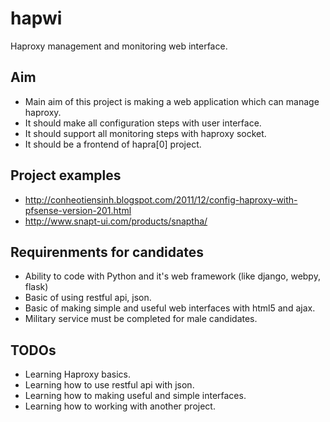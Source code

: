 hapwi
=====

Haproxy management and monitoring web interface.

## Aim
- Main aim of this project is making a web application which can manage haproxy.
- It should make all configuration steps with user interface.
- It should support all monitoring steps with haproxy socket.
- It should be a frontend of hapra[0] project.

## Project examples
- http://conheotiensinh.blogspot.com/2011/12/config-haproxy-with-pfsense-version-201.html
- http://www.snapt-ui.com/products/snaptha/

## Requirenments for candidates
- Ability to code with Python and it's web framework (like django, webpy, flask)
- Basic of using restful api, json.
- Basic of making simple and useful web interfaces with html5 and ajax.
- Military service must be completed for male candidates.

## TODOs
- Learning Haproxy basics.
- Learning how to use restful api with json.
- Learning how to making useful and simple interfaces.
- Learning how to working with another project.

